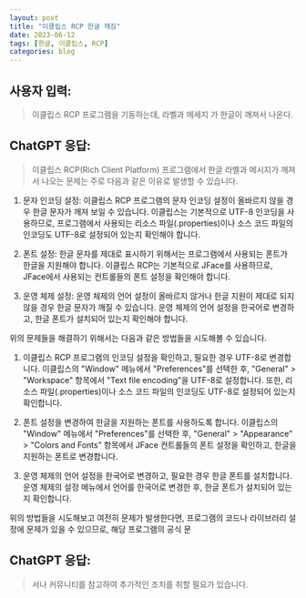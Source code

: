 ```yaml
---
layout: post
title: "이클립스 RCP 한글 깨짐"
date: 2023-06-12
tags: [한글, 이클립스, RCP]
categories: blog
---
```


## 사용자 입력:
> 이클립스  RCP 프로그램을 기동하는데, 라벨과 메세지 가 한글이 깨져서 나온다.

## ChatGPT 응답:
> 이클립스 RCP(Rich Client Platform) 프로그램에서 한글 라벨과 메시지가 깨져서 나오는 문제는 주로 다음과 같은 이유로 발생할 수 있습니다.

1. 문자 인코딩 설정: 이클립스 RCP 프로그램의 문자 인코딩 설정이 올바르지 않을 경우 한글 문자가 깨져 보일 수 있습니다. 이클립스는 기본적으로 UTF-8 인코딩을 사용하므로, 프로그램에서 사용되는 리소스 파일(.properties)이나 소스 코드 파일의 인코딩도 UTF-8로 설정되어 있는지 확인해야 합니다.

2. 폰트 설정: 한글 문자를 제대로 표시하기 위해서는 프로그램에서 사용되는 폰트가 한글을 지원해야 합니다. 이클립스 RCP는 기본적으로 JFace를 사용하므로, JFace에서 사용되는 컨트롤들의 폰트 설정을 확인해야 합니다.

3. 운영 체제 설정: 운영 체제의 언어 설정이 올바르지 않거나 한글 지원이 제대로 되지 않을 경우 한글 문자가 깨질 수 있습니다. 운영 체제의 언어 설정을 한국어로 변경하고, 한글 폰트가 설치되어 있는지 확인해야 합니다.

위의 문제들을 해결하기 위해서는 다음과 같은 방법들을 시도해볼 수 있습니다.

1. 이클립스 RCP 프로그램의 인코딩 설정을 확인하고, 필요한 경우 UTF-8로 변경합니다. 이클립스의 "Window" 메뉴에서 "Preferences"를 선택한 후, "General" > "Workspace" 항목에서 "Text file encoding"을 UTF-8로 설정합니다. 또한, 리소스 파일(.properties)이나 소스 코드 파일의 인코딩도 UTF-8로 설정되어 있는지 확인합니다.

2. 폰트 설정을 변경하여 한글을 지원하는 폰트를 사용하도록 합니다. 이클립스의 "Window" 메뉴에서 "Preferences"를 선택한 후, "General" > "Appearance" > "Colors and Fonts" 항목에서 JFace 컨트롤들의 폰트 설정을 확인하고, 한글을 지원하는 폰트로 변경합니다.

3. 운영 체제의 언어 설정을 한국어로 변경하고, 필요한 경우 한글 폰트를 설치합니다. 운영 체제의 설정 메뉴에서 언어를 한국어로 변경한 후, 한글 폰트가 설치되어 있는지 확인합니다.

위의 방법들을 시도해보고 여전히 문제가 발생한다면, 프로그램의 코드나 라이브러리 설정에 문제가 있을 수 있으므로, 해당 프로그램의 공식 문

## ChatGPT 응답:
> 서나 커뮤니티를 참고하여 추가적인 조치를 취할 필요가 있습니다.

